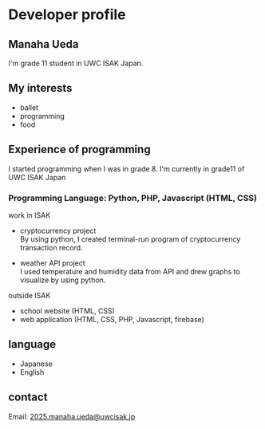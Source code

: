# Developer profile

## Manaha Ueda
I'm grade 11 student in UWC ISAK Japan.

## My interests
- ballet
- programming
- food

## Experience of programming
I started programming when I was in grade 8. I'm currently in grade11 of UWC ISAK Japan

### Programming Language: Python, PHP, Javascript (HTML, CSS)

work in ISAK
- cryptocurrency project  
By using python, I created terminal-run program of cryptocurrency transaction record.

- weather API project  
I used temperature and humidity data from API and drew graphs to visualize by using python.

outside ISAK
- school website (HTML, CSS)
- web application (HTML, CSS, PHP, Javascript, firebase)

## language
- Japanese
- English

## contact
Email: 2025.manaha.ueda@uwcisak.jp

